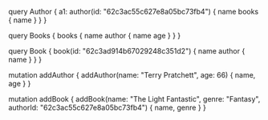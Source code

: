 query Author {
  a1: author(id: "62c3ac55c627e8a05bc73fb4") {
    name
    books {
      name
    }
  }
}

query Books {
  books {
    name
    author {
      name
      age
    }
  }
}

query Book {
  book(id: "62c3ad914b67029248c351d2") {
    name
    author {
      name
    }
  }
}

mutation addAuthor {
  addAuthor(name: "Terry Pratchett", age: 66) {
    name,
    age
  }
}

mutation addBook {
  addBook(name: "The Light Fantastic", genre: "Fantasy", authorId: "62c3ac55c627e8a05bc73fb4") {
    name,
    genre
  }
}
